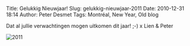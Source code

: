 Title: Gelukkig Nieuwjaar!
Slug: gelukkig-nieuwjaar-2011
Date: 2010-12-31 18:14
Author: Peter Desmet
Tags: Montréal, New Year, Old blog

Dat al jullie verwachtingen mogen uitkomen dit jaar! ;-) x Lien & Peter

![2011]({filename}/images/2010-nieuwjaar-2011.png "2011")
